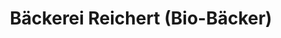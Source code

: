 ---
title: "Bäckerei Reichert (Bio-Bäcker)"
url: /schwalbach-am-taunus/baeckerei-reichert-bio-baecker/
shop: Bäckerei
---
